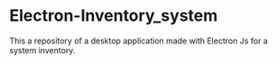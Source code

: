 # Electron-Inventory_system
This a repository of a desktop application made with Electron Js for a system inventory.
